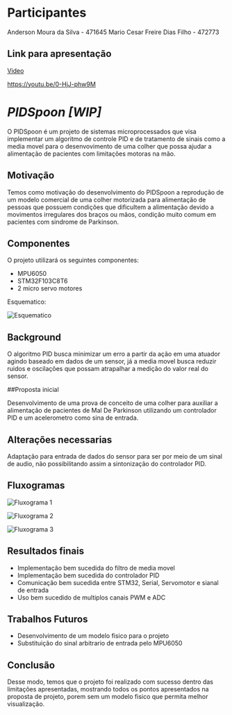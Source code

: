 # Participantes

Anderson Moura da Silva - 471645
Mario Cesar Freire Dias Filho - 472773


## Link para apresentação
[Video](https://youtu.be/0-HjJ-phw9M)

https://youtu.be/0-HjJ-phw9M


# *PIDSpoon [WIP]*
O PIDSpoon é um projeto de sistemas microprocessados que visa implementar um algoritmo de controle PID e de tratamento de sinais como a media movel para o desenvovimento de uma colher que possa ajudar a alimentação de pacientes com limitações motoras na mão.

## Motivação

Temos como motivação do desenvolvimento do PIDSpoon a reprodução de um modelo comercial de uma colher motorizada para alimentação de pessoas que possuem condições que dificultem a alimentação devido a movimentos irregulares dos braços ou mãos, condição muito comum em pacientes com sindrome de Parkinson.

## Componentes
O projeto utilizará os seguintes componentes:
* MPU6050
* STM32F103C8T6 
* 2 micro servo motores

Esquematico:

![Esquematico](https://i.imgur.com/4bEGhgM.jpg)
## Background

O algoritmo PID busca minimizar um erro a partir da ação em uma atuador agindo baseado em dados de um sensor, já a media movel busca reduzir ruidos e oscilações que possam atrapalhar a medição do valor real do sensor.

##Proposta inicial

Desenvolvimento de uma prova de conceito de uma colher para auxiliar a alimentação de pacientes de Mal De Parkinson utilizando um controlador PID e um acelerometro como sina de entrada.

## Alterações necessarias

Adaptação para entrada de dados do sensor para ser por meio de um sinal de audio, não possibilitando assim a sintonização do controlador PID.

## Fluxogramas

![Fluxograma 1](https://i.imgur.com/9Z6MAow.jpg)

![Fluxograma 2](https://i.imgur.com/EpABNp0.jpg)

![Fluxograma 3](https://i.imgur.com/nOADsRx.jpg)


## Resultados finais

* Implementação bem sucedida do filtro de media movel
* Implementação bem sucedida do controlador PID
* Comunicação bem sucedida entre STM32, Serial, Servomotor e sianal de entrada
* Uso bem sucedido de multiplos canais PWM e ADC

## Trabalhos Futuros

* Desenvolvimento de um modelo fisico para o projeto
* Substituição do sinal arbitrario de entrada pelo MPU6050

## Conclusão

Desse modo, temos que o projeto foi realizado com sucesso dentro das limitações apresentadas, mostrando todos os pontos apresentados na proposta de projeto, porem sem um modelo fisico que permita melhor visualização.



